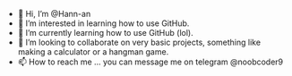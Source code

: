 - 👋 Hi, I’m @Hann-an
- 👀 I’m interested in learning how to use GitHub.
- 🌱 I’m currently learning how to use GitHub (lol).
- 💞️ I’m looking to collaborate on very basic projects, something like making a calculator or a hangman game.
- 📫 How to reach me ... you can message me on telegram @noobcoder9

<!---
Hann-an/Hann-an is a ✨ special ✨ repository because its `README.md` (this file) appears on your GitHub profile.
You can click the Preview link to take a look at your changes.
--->
